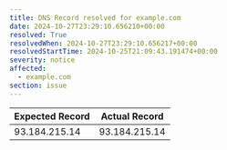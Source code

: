 ```yaml
---
title: DNS Record resolved for example.com
date: 2024-10-27T23:29:10.656210+00:00
resolved: True
resolvedWhen: 2024-10-27T23:29:10.656217+00:00
resolvedStartTime: 2024-10-25T21:09:43.191474+00:00
severity: notice
affected:
  - example.com
section: issue
---
```


| Expected Record  | Actual Record  |
|------------------|----------------|
| 93.184.215.14 | 93.184.215.14 |
